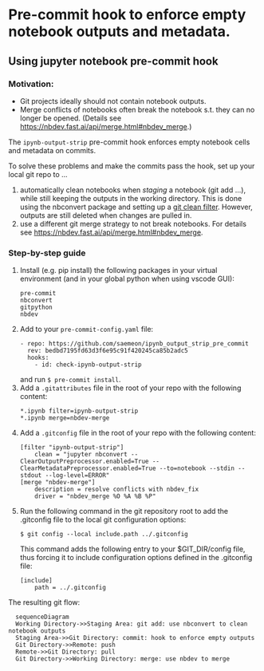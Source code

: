 # Pre-commit hook to enforce empty notebook outputs and metadata.
## Using jupyter notebook pre-commit hook
### Motivation:
- Git projects ideally should not contain notebook outputs.
- Merge conflicts of notebooks often break the notebook s.t. they can no longer be opened. (Details see https://nbdev.fast.ai/api/merge.html#nbdev_merge.)

The `ipynb-output-strip` pre-commit hook enforces empty notebook cells and metadata on commits.

To solve these problems and make the commits pass the hook, set up your local git repo to ...
1. automatically clean notebooks when *staging* a notebook (git add ...), while still keeping the outputs in the working directory. This is done using the nbconvert package and setting up a [git clean filter](https://git-scm.com/book/en/v2/Customizing-Git-Git-Attributes).  However, outputs are still deleted when changes are pulled in.
2. use a different git merge strategy to not break notebooks. For details see https://nbdev.fast.ai/api/merge.html#nbdev_merge.


### Step-by-step guide
1. Install (e.g. pip install) the following packages in your virtual environment (and in your global python when using vscode GUI):
    ```
    pre-commit
    nbconvert
    gitpython
    nbdev
    ```
2. Add to your `pre-commit-config.yaml` file:
    ```
    - repo: https://github.com/saemeon/ipynb_output_strip_pre_commit
      rev: bedbd7195fd63d3f6e95c91f420245ca85b2adc5
      hooks:
        - id: check-ipynb-output-strip
    ```
    and run `$ pre-commit install`.
3. Add a `.gitattributes` file in the root of your repo with the following content: 
    ```
    *.ipynb filter=ipynb-output-strip
    *.ipynb merge=nbdev-merge
    ```
4. Add a `.gitconfig` file in the root of your repo with the following content: 
    ```
    [filter "ipynb-output-strip"]
        clean = "jupyter nbconvert --ClearOutputPreprocessor.enabled=True --ClearMetadataPreprocessor.enabled=True --to=notebook --stdin --stdout --log-level=ERROR"
    [merge "nbdev-merge"]
        description = resolve conflicts with nbdev_fix
        driver = "nbdev_merge %O %A %B %P"
    ```
5. Run the following command in the git repository root to add the .gitconfig file to the local git configuration options:
    ```
    $ git config --local include.path ../.gitconfig
    ```
    This command adds the following entry to your $GIT_DIR/config file, thus forcing it to include configuration options defined in the .gitconfig file:
    ```
    [include]
        path = ../.gitconfig
    ```
The resulting git flow:
```mermaid
  sequenceDiagram
  Working Directory->>Staging Area: git add: use nbconvert to clean notebook outputs
  Staging Area->>Git Directory: commit: hook to enforce empty outputs
  Git Directory->>Remote: push
  Remote->>Git Directory: pull
  Git Directory->>Working Directory: merge: use nbdev to merge
```
